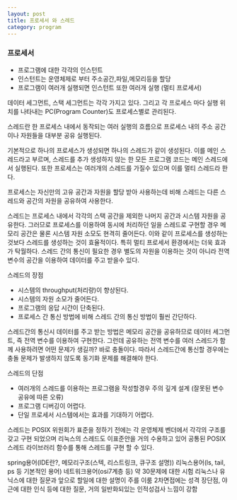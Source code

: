 ```yaml
---
layout: post
title: 프로세서 와 스레드
category: program
---
```


### 프로세서
  - 프로그램에 대한 각각의 인스턴트
  - 인스턴트는 운영체제로 부터 주소공간,파일,메모리등을 할당
  - 프로그램이 여러개 실행되면 인스턴트 또한 여러개 실행 (멀티 프로세서)

데이터 세그먼트, 스택 세그먼트는 각각 가지고 있다.
그리고 각 프로세스 마다 실행 위치를 나타내는 PC(Program Counter)도 프로세스별로 관리된다.

스레드란 한 프로세스 내에서 동작되는 여러 실행의 흐름으로
프로세스 내의 주소 공간이나 자원들을 대부분 공유 실행된다.

기본적으로 하나의 프로세스가 생성되면 하나의 스레드가 같이 생성된다.
이를 메인 스레드라고 부르며, 스레드를 추가 생성하지 않는 한
모든 프로그램 코드는 메인 스레드에서 실행된다.
또한 프로세스는 여러개의 스레드를 가질수 있으며 이를 멀티 스레드라 한다.

프로세스는 자신만의 고유 공간과 자원을 할당 받아 사용하는데 비해 스레드는
다른 스레드와 공간의 자원을 공유하여 사용한다.

스레드는 프로세스 내에서 각각의 스택 공간을 제외한 나머지 공간과 시스템 자원을 공유한다.
그러므로 프로세스를 이용하여 동시에 처리하던 일을 스레드로 구현할 경우 메모리 공간은 물론
시스템 자원 소모도 현격히 줄어든다.
이와 같이 프로세스를 생성하는 것보다 스레드를 생성하는 것이 효율적이다.
특히 멀티 프로세서 환경에서는 더욱 효과가 탁월하다.
스레드 간의 통신이 필요한 경우 별도의 자원을 이용하는 것이 아니라 전역 변수의 공간을
이용하여 데이터를 주고 받을수 있다.


스레드의 장점
- 시스템의 throughput(처리량)이 향상된다.
- 시스템의 자원 소모가 줄어든다.
- 프로그램의 응답 시간이 단축된다.
- 프로세스 간 통신 방법에 비해 스레드 간의 통신 방법이 훨씬 간단하다.

스레드간의 통신시 데이터를 주고 받는 방법은 메모리 공간을 공유하므로
데이터 세그먼트, 즉 전역 변수를 이용하여 구현한다.
그런데 공유하는 전역 변수를 여러 스레드가 함께 사용하려면 어떤 문제가 생길까?
바로 충돌이다. 따라서 스레드간에 통신할 경우에는 충돌 문제가 발생하지 않도록
동기화 문제를 해결해야 한다.

스레드의 단점
- 여러개의 스레드를 이용하는 프로그램을 작성할경우 주의 깊게 설계 (잘못된 변수 공유에 따른 오류)
- 프로그램 디버깅이 어렵다.
- 단일 프로세서 시스템에서는 효과를 기대하기 어렵다.

스레드는 POSIX 위원회가 표준을 정하기 전에는 각 운영체제 벤더에서 각각의 구조를 갖고 구현
되었으며 리눅스의 스레드도 이표준안을 거의 수용하고 있어 공통된 POSIX 스레드 라이브러리 함수를 통해
스레드를 구현 할 수 있다.





spring용어(IDE란?, 메모리구조(스텍, 리스트링크, 큐구조 설명))
리눅스용어(ls, tail, ps 등 기본적인 용어)
네트워크용어(osi7계층 등) 약 30문제에 대한 시험
리눅스나 유닉스에 대한 질문과 앞으로 할일에 대한 설명이 주를 이룸
2차면접에는 성격 장단점, 야근에 대한 인식 등에 대한 질문, 거의 일반화되있는 인적성검사 느낌이 강함
